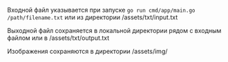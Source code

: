 Входной файл указывается при запуске `go run cmd/app/main.go /path/filename.txt` или из директории /assets/txt/input.txt

Выходной файл сохраняется в локальной директории рядом с входным файлом или в /assets/txt/output.txt

Изображения сохраняются в директории /assets/img/

